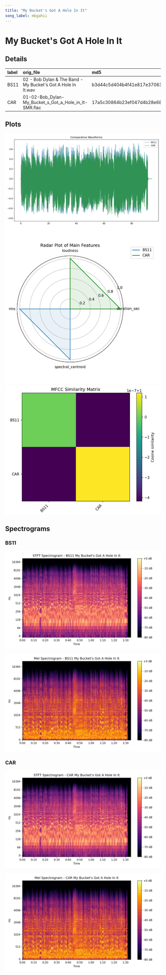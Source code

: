 ```yaml
---
title: "My Bucket's Got A Hole In It"
song_label: mbgahii
---
```


# My Bucket's Got A Hole In It

## Details

| label   | orig_file                                                    | md5                              |   disc |   track |   duration_sec | duration_fmt   |   loudness |      rms |   spectral_centroid |
|:--------|:-------------------------------------------------------------|:---------------------------------|-------:|--------:|---------------:|:---------------|-----------:|---------:|--------------------:|
| BS11    | 02 - Bob Dylan & The Band - My Bucket's Got A Hole In It.wav | b3d44c5d404b4f41e817e37063afe89b |      1 |       2 |        94.5067 | 01:34:506      |   -16.7729 | 0.134341 |             2139.95 |
| CAR     | 01-02-Bob_Dylan-My_Bucket_s_Got_a_Hole_in_It-SMR.flac        | 17a5c30864b23ef047d4b28e68778ab4 |      1 |       2 |        94.5733 | 01:34:573      |   -16.7729 | 0.13426  |             1965.15 |

## Plots
![Waveforms](../assets/songs/mbgahii/waveforms.png)
![Radar Plot](../assets/songs/mbgahii/radar_plot.png)
![MFCC Similarity](../assets/songs/mbgahii/similarity_matrix.png)

## Spectrograms

### BS11

![STFT Spectrogram](../assets/songs/mbgahii/BS11_spectrogram.png)

![Mel Spectrogram](../assets/songs/mbgahii/BS11_melspec.png)

### CAR

![STFT Spectrogram](../assets/songs/mbgahii/CAR_spectrogram.png)

![Mel Spectrogram](../assets/songs/mbgahii/CAR_melspec.png)

